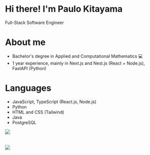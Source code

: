 # Hi there! I'm Paulo Kitayama

Full-Stack Software Engineer

# About me
- Bachelor's degree in Applied and Computational Mathematics 💻
- 1 year experience, mainly in Next.js and Nest.js (React + Node.js), FastAPI (Python)

# Languages

- JavaScript, TypeScript (React.js, Node.js)
- Python
- HTML and CSS (Tailwind)
- Java
- PostgreSQL

<!---<img align="left" with="45%" src="https://github-readme-stats.vercel.app/api?username=ptoshiok&show_icons=true&theme=tokyonight" /> --->

<img align="left" with="45%" src="https://github-readme-stats.vercel.app/api/top-langs/?username=ptoshiok&layout=compact&theme=tokyonight" />

<br clear="left"/>
<br/>

<br/>

<a href="https://www.linkedin.com/in/paulo-kitayama/">
    <img src="https://img.shields.io/badge/linkedin-%230077B5.svg?style=for-the-badge&logo=linkedin&logoColor=white">
</a>

<!---- 👋 Hi, I’m @ptoshiok
- 👀 I’m interested in ...
- 🌱 I’m currently learning ...
- 💞️ I’m looking to collaborate on ...
- 📫 How to reach me ...
- 😄 Pronouns: ...
- ⚡ Fun fact: ...

<!---
ptoshiok/ptoshiok is a ✨ special ✨ repository because its `README.md` (this file) appears on your GitHub profile.
You can click the Preview link to take a look at your changes.
--->
